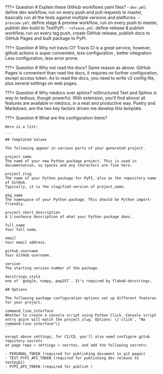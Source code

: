 ???+ Question
    # Explain these GitHub workflows yaml files?
    - `dev.yml`: define dev workflow, run on every push and pull requests to master,
    basically run all the tests against multiple versions and platforms.
    - `preview.yml`: define stage & preview workflow, run on every push to master, publish dev build to TestPyPI.
    - `release.yml`: define release & publish workflow, run on every tag push, create GitHub release,
    publish docs to GitHub Pages and built package to PyPI.


???+ Question
    # Why not travis CI?
    Travis CI is a great service, however, github actions is super convenient, less configuration
    , better integration. Less configuration, less error prone.

???+ Question
    # Why not read the docs?
    Same reason as above. GitHub Pages is convenient than read the docs, it requires no
    further configuration, except access token. As to read the docs, you need to
    write v2 config file, plus several settings on web pages.

???+ Question
    # Why mkdocs over sphinx?
    reStructured Text and Sphinx is way to tedious, though powerful. With extension,
    you'll find almost all features are available in mkdocs, in a neat and productive
    way. Poetry and Markdown, are the two key factors driven me develop this template.

???+ Question
    # What are the configuration items?

    Here is a list:

    ```
    ## Templated Values

    The following appear in various parts of your generated project.

    project_name
    The name of your new Python package project. This is used in
    documentation, so spaces and any characters are fine here.

    project_slug
    The name of your Python package for PyPI, also as the repository name of GitHub.
    Typically, it is the slugified version of project_name.

    pkg_name
    The namespace of your Python package. This should be Python import-friendly.

    project_short_description
    A 1-sentence description of what your Python package does.

    full_name
    Your full name.

    email
    Your email address.

    github_username
    Your GitHub username.

    version
    The starting version number of the package.

    docstrings_style
    one of `google, numpy, pep257`. It's required by flake8-docstrings.

    ## Options

    The following package configuration options set up different features
    for your project.

    command_line_interface
    Whether to create a console script using Python Click. Console script
    entry point will match the project_slug. Options: \['click', "No
    command-line interface"\]
    ```

    except above settings, for CI/CD, you'll also need configure gitub repsitory secrets
    at page repo > settings > secrtes, and add the following secrets:

    - PERSONAL_TOKEN (required for publishing document to git pages)
    - TEST_PYPI_API_TOKEN (required for publishing dev release to testpypi)
    - PYPI_API_TOKEN (required for publish )
